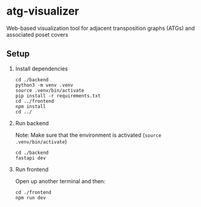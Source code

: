 # atg-visualizer

Web-based visualization tool for adjacent transposition graphs (ATGs) and associated poset covers

## Setup

1. Install dependencies

   ```shell
   cd ./backend
   python3 -m venv .venv
   source .venv/bin/activate
   pip install -r requirements.txt
   cd ../frontend
   npm install
   cd ../
   ```

2. Run backend

   Note: Make sure that the environment is activated (`source .venv/bin/activate`)

   ```shell
   cd ./backend
   fastapi dev
   ```

3. Run frontend

   Open up another terminal and then:

   ```shell
   cd ./frontend
   npm run dev
   ```
